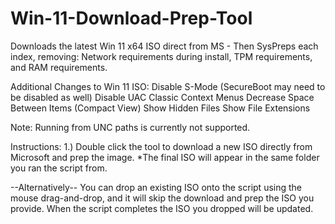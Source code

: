 # Win-11-Download-Prep-Tool
Downloads the latest Win 11 x64 ISO direct from MS - Then SysPreps each index, removing: Network requirements during install, TPM requirements, and RAM requirements.

Additional Changes to Win 11 ISO:
Disable S-Mode (SecureBoot may need to be disabled as well)
Disable UAC
Classic Context Menus
Decrease Space Between Items (Compact View)
Show Hidden Files
Show File Extensions

Note: Running from UNC paths is currently not supported.

Instructions:
1.) Double click the tool to download a new ISO directly from Microsoft and prep the image. 
  *The final ISO will appear in the same folder you ran the script from.

--Alternatively--
You can drop an existing ISO onto the script using the mouse drag-and-drop, and it will skip the download and prep the ISO you provide.
When the script completes the ISO you dropped will be updated.

